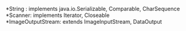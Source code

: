 *String : implements java.io.Serializable, Comparable<String>, CharSequence \
*Scanner: implements Iterator<String>, Closeable \
*ImageOutputStream: extends ImageInputStream, DataOutput 